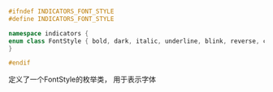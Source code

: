 ```c++

#ifndef INDICATORS_FONT_STYLE
#define INDICATORS_FONT_STYLE

namespace indicators {
enum class FontStyle { bold, dark, italic, underline, blink, reverse, concealed, crossed };
}

#endif

```

定义了一个FontStyle的枚举类， 用于表示字体
